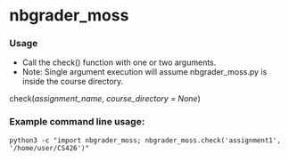 # nbgrader_moss

### Usage
* Call the check() function with one or two arguments.
* Note: Single argument execution will assume nbgrader_moss.py is inside the course directory.

check(*assignment_name*, *course_directory = None*)

### Example command line usage:
```
python3 -c "import nbgrader_moss; nbgrader_moss.check('assignment1', '/home/user/CS426')"
```